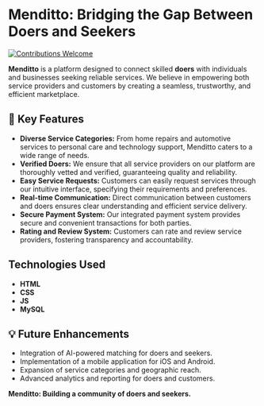 # Menditto: Bridging the Gap Between Doers and Seekers

[![Contributions Welcome](https://img.shields.io/badge/Contributions-Welcome-brightgreen.svg?style=flat)](https://github.com/nisxzxth/menditto/blob/main/CONTRIBUTING.md)

**Menditto** is a platform designed to connect skilled **doers** with individuals and businesses seeking reliable services. We believe in empowering both service providers and customers by creating a seamless, trustworthy, and efficient marketplace.

## 🚀 Key Features

* **Diverse Service Categories:** From home repairs and automotive services to personal care and technology support, Menditto caters to a wide range of needs.
* **Verified Doers:** We ensure that all service providers on our platform are thoroughly vetted and verified, guaranteeing quality and reliability.
* **Easy Service Requests:** Customers can easily request services through our intuitive interface, specifying their requirements and preferences.
* **Real-time Communication:** Direct communication between customers and doers ensures clear understanding and efficient service delivery.
* **Secure Payment System:** Our integrated payment system provides secure and convenient transactions for both parties.
* **Rating and Review System:** Customers can rate and review service providers, fostering transparency and accountability.

## Technologies Used

* **HTML**
* **CSS**
* **JS**
* **MySQL**


## 💡 Future Enhancements

* Integration of AI-powered matching for doers and seekers.
* Implementation of a mobile application for iOS and Android.
* Expansion of service categories and geographic reach.
* Advanced analytics and reporting for doers and customers.
  
**Menditto: Building a community of doers and seekers.**
